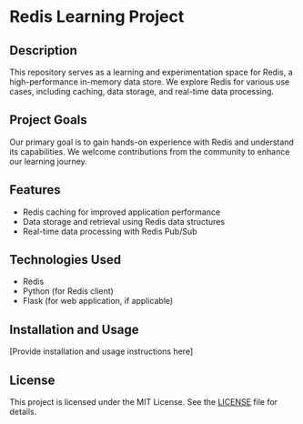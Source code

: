 # Redis Learning Project

## Description
This repository serves as a learning and experimentation space for Redis, a high-performance in-memory data store. We explore Redis for various use cases, including caching, data storage, and real-time data processing.

## Project Goals
Our primary goal is to gain hands-on experience with Redis and understand its capabilities. We welcome contributions from the community to enhance our learning journey.

## Features
- Redis caching for improved application performance
- Data storage and retrieval using Redis data structures
- Real-time data processing with Redis Pub/Sub

## Technologies Used
- Redis
- Python (for Redis client)
- Flask (for web application, if applicable)

## Installation and Usage
[Provide installation and usage instructions here]

## License
This project is licensed under the MIT License. See the [LICENSE](LICENSE) file for details.

